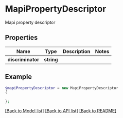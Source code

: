 # MapiPropertyDescriptor

Mapi property descriptor

## Properties
Name | Type | Description | Notes
---- | ---- | ----------- | -----
**discriminator** | **string** |  | 



## Example
```php
$mapiPropertyDescriptor = new MapiPropertyDescriptor
{
    
};
```


[[Back to Model list]](README.md#documentation-for-models) [[Back to API list]](README.md#documentation-for-api-endpoints) [[Back to README]](README.md)

